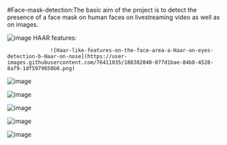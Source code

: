 #Face-mask-detection:The basic aim of the project is to detect the presence of a face mask on human faces on livestreaming video as well as on images.

![image](https://user-images.githubusercontent.com/76411035/145235117-9fb7efb1-a775-46d1-96f2-0e6c582099e5.png)
HAAR features:

                  ![Haar-like-features-on-the-face-area-a-Haar-on-eyes-detection-b-Haar-on-nose](https://user-images.githubusercontent.com/76411035/188302040-077d1bae-84b8-4528-8af9-1df5979650b0.png)

![image](https://user-images.githubusercontent.com/76411035/145235938-0e290e82-2585-4626-923f-2acdd2b045cc.png)
                     
![image](https://user-images.githubusercontent.com/76411035/145236827-e5d359ea-ca21-4b1c-99bd-56c636b0385a.png)
                     
![image](https://user-images.githubusercontent.com/76411035/145236878-ac061387-0c1c-4ad8-8f17-b150a2c1b1a0.png)
                     
![image](https://user-images.githubusercontent.com/76411035/145236931-3ed7f697-10f5-4cd6-b237-85b90dd1a809.png)
                     
![image](https://user-images.githubusercontent.com/76411035/145236972-11eaf398-d67a-4863-91d5-0b9b99a9ee0c.png)
